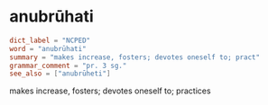 # anubrūhati

``` toml
dict_label = "NCPED"
word = "anubrūhati"
summary = "makes increase, fosters; devotes oneself to; pract"
grammar_comment = "pr. 3 sg."
see_also = ["anubrūheti"]
```

makes increase, fosters; devotes oneself to; practices

